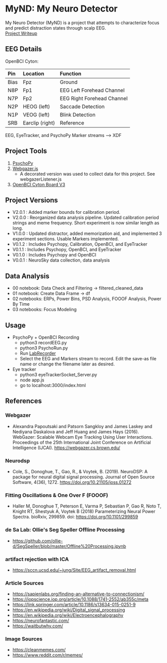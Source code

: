 
# MyND: My Neuro Detector
My Neuro Detector (MyND) is a project that attempts to characterize focus and predict distraction states through scalp EEG. </br>
[Project Writeup](https://portfolium.com/entry/detecting-focus-and-flow-from-consumer-based-bcis)

## EEG Details

OpenBCI Cyton: 

| Pin  | Location | Function  |
|:-----|:---------|:----------|
| Bias | Fpz | Ground |
| N8P | Fp1 | EEG Left Forehead Channel |
| N7P | Fp2 | EEG Right Forehead Channel |
| N2P | HEOG (left) | Saccade Detection |
| N1P | VEOG (left) | Blink Detection |
| SRB | Earclip (right) | Reference |

EEG, EyeTracker, and PsychoPy Marker streams --> XDF 

## Project Tools
1) [PsychoPy](https://www.psychopy.org/) 
2) [Webgazer.js](https://webgazer.cs.brown.edu) </br>
   - A decorated version was used to collect data for this project. See webgazerListener.js
3) [OpenBCI Cyton Board V3](https://github.com/OpenBCI/pyOpenBCI) 

## Project Versions
- V2.0.1 : Added marker bounds for calibration period.
- V2.0.0 : Reorganized data analysis pipeline. Updated calibration period strings and meme frequency. Short experiment is now similar length as long.
- V1.0.0 : Updated distractor, added memorization aid, and implemented 3 experiment sections. Usable Markers implemented. 
- V0.1.2 : Includes Psychopy, Calibration, OpenBCI, and EyeTracker
- V0.1.1 : Includes Psychopy, OpenBCI, and EyeTracker
- V0.1.0 : Includes Psychopy and OpenBCI
- V0.0.1 : NeuroSky data collection, data analysis

## Data Analysis
- 00 notebook: Data Check and Filtering -> filtered_cleaned_data
- 01 notebook: Create Data Frame -> df
- 02 notebooks: ERPs, Power Bins, PSD Analysis, FOOOF Analysis, Power By Time
- 03 notebooks: Focus Modeling

## Usage

- PsychoPy + OpenBCI Recording
   - python3 recordEEG.py
   - python3 PsychoRun.py
   - Run [LabRecorder](https://github.com/labstreaminglayer/App-LabRecorder)
   - Select the EEG and Markers stream to record. Edit the save-as file name or change the filename later as desired. 
- Eye tracker
   - python3 eyeTrackerSocket_Server.py
   - node app.js
   - go to localhost:3000/index.html

## References

### Webgazer 
- Alexandra Papoutsaki and Patsorn Sangkloy and James Laskey and Nediyana Daskalova and Jeff Huang and James Hays (2016). WebGazer: Scalable Webcam Eye Tracking Using User Interactions. Proceedings of the 25th International Joint Conference on Artificial Intelligence (IJCAI). 
https://webgazer.cs.brown.edu/ 

### Neurodsp
- Cole, S., Donoghue, T., Gao, R., & Voytek, B. (2019). NeuroDSP: A package for
neural digital signal processing. Journal of Open Source Software, 4(36), 1272.
https://doi.org/10.21105/joss.01272

### Fitting Oscillations & One Over F (FOOOF) 
- Haller M, Donoghue T, Peterson E, Varma P, Sebastian P, Gao R, Noto T, Knight RT, Shestyuk A,
Voytek B (2018) Parameterizing Neural Power Spectra. bioRxiv, 299859.
doi: https://doi.org/10.1101/299859

### de Sa Lab: Ollie's Seg Speller Offline Processing
- https://github.com/ollie-d/SegSpeller/blob/master/Offline%20Processing.ipynb 

### artifact rejection with ICA
- https://sccn.ucsd.edu/~jung/Site/EEG_artifact_removal.html 

### Article Sources
- https://sapienlabs.org/finding-an-alternative-to-connectionism/ 
- https://iopscience.iop.org/article/10.1088/1741-2552/ab355c/meta
- https://link.springer.com/article/10.1186/s13634-015-0251-9 
- https://en.wikipedia.org/wiki/Digital_signal_processing 
- https://en.wikipedia.org/wiki/Electroencephalography
- https://neurofantastic.com/ 
- https://waitbutwhy.com/ 

### Image Sources 
- https://cleanmemes.com/ 
- https://www.reddit.com/r/memes/ 
